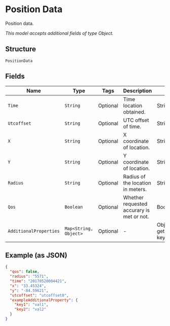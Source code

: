 
# Position Data

Position data.

*This model accepts additional fields of type Object.*

## Structure

`PositionData`

## Fields

| Name | Type | Tags | Description | Getter | Setter |
|  --- | --- | --- | --- | --- | --- |
| `Time` | `String` | Optional | Time location obtained. | String getTime() | setTime(String time) |
| `Utcoffset` | `String` | Optional | UTC offset of time. | String getUtcoffset() | setUtcoffset(String utcoffset) |
| `X` | `String` | Optional | X coordinate of location. | String getX() | setX(String x) |
| `Y` | `String` | Optional | Y coordinate of location. | String getY() | setY(String y) |
| `Radius` | `String` | Optional | Radius of the location in meters. | String getRadius() | setRadius(String radius) |
| `Qos` | `Boolean` | Optional | Whether requested accurary is met or not. | Boolean getQos() | setQos(Boolean qos) |
| `AdditionalProperties` | `Map<String, Object>` | Optional | - | Object getAdditionalProperty(String key) | additionalProperty(String key, Object value) |

## Example (as JSON)

```json
{
  "qos": false,
  "radius": "5571",
  "time": "20170520004421",
  "x": "33.45324",
  "y": "-84.59621",
  "utcoffset": "utcoffset0",
  "exampleAdditionalProperty": {
    "key1": "val1",
    "key2": "val2"
  }
}
```

